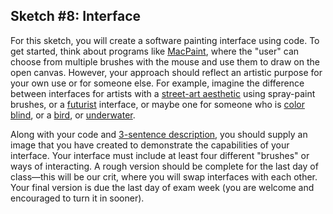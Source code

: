 ## Sketch #8: Interface

For this sketch, you will create a software painting interface using code. To get started, think about programs like [MacPaint](https://en.wikipedia.org/wiki/MacPaint), where the "user" can choose from multiple brushes with the mouse and use them to draw on the open canvas. However, your approach should reflect an artistic purpose for your own use or for someone else. For example, imagine the difference between interfaces for artists with a [street-art aesthetic](https://www.google.com/search?q=graffiti&tbm=isch) using spray-paint brushes, or a [futurist](https://www.google.com/search?q=future+interface&tbm=isch) interface, or maybe one for someone who is [color blind](https://en.wikipedia.org/wiki/Color_blindness), or a [bird](https://en.wikipedia.org/wiki/Bird_vision#Light_perception), or [underwater](http://thedivingblog.com/colors-underwater/).

Along with your code and [3-sentence description](../../resources/description_guidelines.md), you should supply an image that you have created to demonstrate the capabilities of your interface. Your interface must include at least four different "brushes" or ways of interacting. A rough version should be complete for the last day of class—this will be our crit, where you will swap interfaces with each other. Your final version is due the last day of exam week (you are welcome and encouraged to turn it in sooner).
